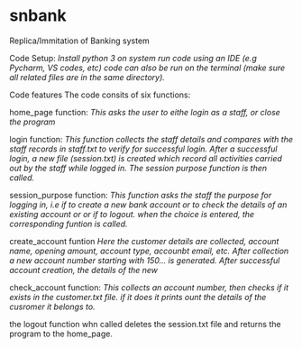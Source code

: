 # snbank
 Replica/Immitation  of Banking system

Code Setup:
 *Install python 3 on system
  run code using an IDE (e.g Pycharm, VS codes, etc)
  code can also be run on the terminal (make sure all related files are in the same directory).*

Code features
The code consits of six functions:

home_page function:
	*This asks the user to eithe login as a staff, or close the program*

login function:
	*This function collects the staff details and compares with the staff records in staff.txt to verify for successful login.
	After a successful login, a new file (session.txt) is created which record all activities carried out by the staff while logged in. The session purpose function is then called.*

session_purpose function:
	*This function asks the staff the purpose for logging in, i.e if to create a new bank account or to check the details of an existing account or or if to logout.
	when the choice is entered, the corresponding funtion is called.*

create_account funtion
	 *Here the customer details are collected, account name, opening amount, account type, accounbt email, etc. After collection a new account number starting with 150... is generated. 
	 After successful account creation, the details of the new*

check_account function:
	*This collects an account number, then checks if it exists in the customer.txt file. if it does it prints ount the details of the cusromer it belongs to.*

the logout function whn called deletes the session.txt file and returns the program to the home_page.
